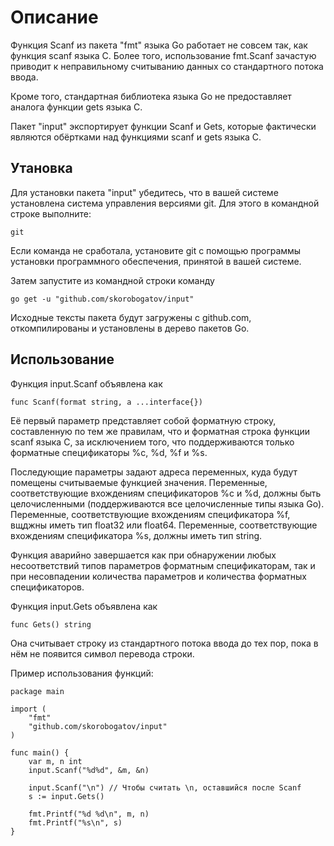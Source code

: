 
Описание
========

Функция Scanf из пакета "fmt" языка Go работает не совсем так, как функция scanf языка C.
Более того, использование fmt.Scanf зачастую приводит к неправильному считыванию данных
со стандартного потока ввода.

Кроме того, стандартная библиотека языка Go не предоставляет аналога функции gets языка C.

Пакет "input" экспортирует функции Scanf и Gets, которые фактически являются обёртками
над функциями scanf и gets языка C.

Утановка
--------

Для установки пакета "input" убедитесь, что в вашей системе установлена система управления
версиями git. Для этого в командной строке выполните:

	git

Если команда не сработала, установите git с помощью программы установки программного
обеспечения, принятой в вашей системе.

Затем запустите из командной строки команду

	go get -u "github.com/skorobogatov/input"

Исходные тексты пакета будут загружены с github.com, откомпилированы и установлены
в дерево пакетов Go.

Использование
-------------

Функция input.Scanf объявлена как

	func Scanf(format string, a ...interface{})

Её первый параметр представляет собой форматную строку, составленную по тем же правилам,
что и форматная строка функции scanf языка C, за исключением того, что поддерживаются
только форматные спецификаторы %c, %d, %f и %s.

Последующие параметры задают адреса переменных, куда будут помещены считываемые
функцией значения. Переменные, соответствующие вхождениям спецификаторов %c и %d,
должны быть целочисленными (поддерживаются все целочисленные типы языка Go).
Переменные, соответствующие вхождениям спецификатора %f, вщджны иметь тип float32
или float64. Переменные, соответствующие вхождениям спецификатора %s, должны иметь тип string.

Функция аварийно завершается как при обнаружении любых несоответствий типов параметров
форматным спецификаторам, так и при несовпадении количества параметров и количества
форматных спецификаторов.

Функция input.Gets объявлена как

	func Gets() string

Она считывает строку из стандартного потока ввода до тех пор, пока в нём не появится
символ перевода строки.

Пример использования функций:

	package main

	import (
		"fmt"
		"github.com/skorobogatov/input"
	)

	func main() {
		var m, n int
		input.Scanf("%d%d", &m, &n)

		input.Scanf("\n") // Чтобы считать \n, оставшийся после Scanf
		s := input.Gets()

		fmt.Printf("%d %d\n", m, n)
		fmt.Printf("%s\n", s)
	}
